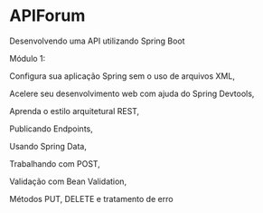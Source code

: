 # APIForum
Desenvolvendo uma API utilizando Spring Boot

Módulo 1:

Configura sua aplicação Spring sem o uso de arquivos XML, 

Acelere seu desenvolvimento web com ajuda do Spring Devtools, 

Aprenda o estilo arquitetural REST, 

Publicando Endpoints, 

Usando Spring Data, 

Trabalhando com POST, 

Validação com Bean Validation, 

Métodos PUT, DELETE e tratamento de erro
